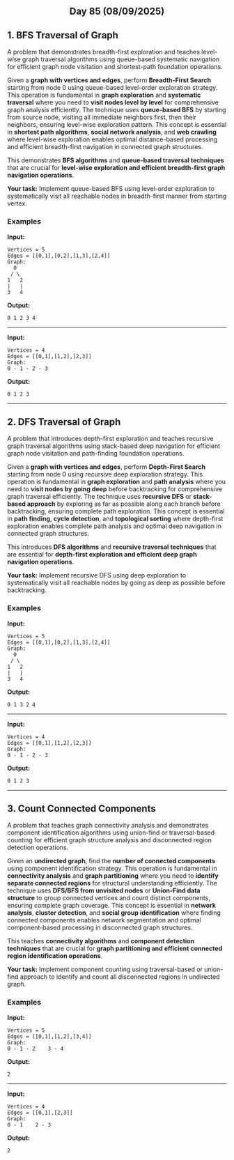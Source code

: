 <h2 align="center">Day 85 (08/09/2025)</h2>

## 1. BFS Traversal of Graph
A problem that demonstrates breadth-first exploration and teaches level-wise graph traversal algorithms using queue-based systematic navigation for efficient graph node visitation and shortest-path foundation operations.

Given a **graph with vertices and edges**, perform **Breadth-First Search** starting from node 0 using queue-based level-order exploration strategy. This operation is fundamental in **graph exploration** and **systematic traversal** where you need to **visit nodes level by level** for comprehensive graph analysis efficiently. The technique uses **queue-based BFS** by starting from source node, visiting all immediate neighbors first, then their neighbors, ensuring level-wise exploration pattern. This concept is essential in **shortest path algorithms**, **social network analysis**, and **web crawling** where level-wise exploration enables optimal distance-based processing and efficient breadth-first navigation in connected graph structures.

This demonstrates **BFS algorithms** and **queue-based traversal techniques** that are crucial for **level-wise exploration and efficient breadth-first graph navigation operations**.

**Your task:** Implement queue-based BFS using level-order exploration to systematically visit all reachable nodes in breadth-first manner from starting vertex.

### Examples

**Input:**
```
Vertices = 5
Edges = [[0,1],[0,2],[1,3],[2,4]]
Graph:
  0
 / \
1   2
|   |
3   4
```
**Output:**
```
0 1 2 3 4
```

---

**Input:**
```
Vertices = 4
Edges = [[0,1],[1,2],[2,3]]
Graph:
0 - 1 - 2 - 3
```
**Output:**
```
0 1 2 3
```

---

## 2. DFS Traversal of Graph
A problem that introduces depth-first exploration and teaches recursive graph traversal algorithms using stack-based deep navigation for efficient graph node visitation and path-finding foundation operations.

Given a **graph with vertices and edges**, perform **Depth-First Search** starting from node 0 using recursive deep exploration strategy. This operation is fundamental in **graph exploration** and **path analysis** where you need to **visit nodes by going deep** before backtracking for comprehensive graph traversal efficiently. The technique uses **recursive DFS** or **stack-based approach** by exploring as far as possible along each branch before backtracking, ensuring complete path exploration. This concept is essential in **path finding**, **cycle detection**, and **topological sorting** where depth-first exploration enables complete path analysis and optimal deep navigation in connected graph structures.

This introduces **DFS algorithms** and **recursive traversal techniques** that are essential for **depth-first exploration and efficient deep graph navigation operations**.

**Your task:** Implement recursive DFS using deep exploration to systematically visit all reachable nodes by going as deep as possible before backtracking.

### Examples

**Input:**
```
Vertices = 5
Edges = [[0,1],[0,2],[1,3],[2,4]]
Graph:
  0
 / \
1   2
|   |
3   4
```
**Output:**
```
0 1 3 2 4
```

---

**Input:**
```
Vertices = 4
Edges = [[0,1],[1,2],[2,3]]
Graph:
0 - 1 - 2 - 3
```
**Output:**
```
0 1 2 3
```

---

## 3. Count Connected Components
A problem that teaches graph connectivity analysis and demonstrates component identification algorithms using union-find or traversal-based counting for efficient graph structure analysis and disconnected region detection operations.

Given an **undirected graph**, find the **number of connected components** using component identification strategy. This operation is fundamental in **connectivity analysis** and **graph partitioning** where you need to **identify separate connected regions** for structural understanding efficiently. The technique uses **DFS/BFS from unvisited nodes** or **Union-Find data structure** to group connected vertices and count distinct components, ensuring complete graph coverage. This concept is essential in **network analysis**, **cluster detection**, and **social group identification** where finding connected components enables network segmentation and optimal component-based processing in disconnected graph structures.

This teaches **connectivity algorithms** and **component detection techniques** that are crucial for **graph partitioning and efficient connected region identification operations**.

**Your task:** Implement component counting using traversal-based or union-find approach to identify and count all disconnected regions in undirected graph.

### Examples

**Input:**
```
Vertices = 5
Edges = [[0,1],[1,2],[3,4]]
Graph:
0 - 1 - 2    3 - 4
```
**Output:**
```
2
```

---

**Input:**
```
Vertices = 4
Edges = [[0,1],[2,3]]
Graph:
0 - 1    2 - 3
```
**Output:**
```
2
```
